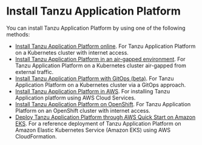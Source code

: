 # Install Tanzu Application Platform

You can install Tanzu Application Platform by using one of the following methods:

- [Install Tanzu Application Platform online](online-install-intro.hbs.md). For Tanzu Application Platform on a Kubernetes cluster with internet access.
- [Install Tanzu Application Platform in an air-gapped environment](offline-install-intro.hbs.md). For Tanzu Application Platform on a Kubernetes cluster air-gapped from external traffic.
- [Install Tanzu Application Platform with GitOps (beta)](install-gitops-intro.hbs.md). For Tanzu Application Platform on a Kubernetes cluster via a GitOps approach.
- [Install Tanzu Application Platform in AWS](aws-install-intro.hbs.md). For installing Tanzu Application platform using AWS Cloud Services.
- [Install Tanzu Application Platform on OpenShift](openshift-install-intro.hbs.md). For Tanzu Application Platform on an OpenShift cluster with internet access.
- [Deploy Tanzu Application Platform through AWS Quick Start on Amazon EKS](https://aws.amazon.com/quickstart/architecture/vmware-tanzu-application-platform/). For a reference deployment of Tanzu Application Platform on Amazon Elastic Kubernetes Service (Amazon EKS) using AWS CloudFormation.
